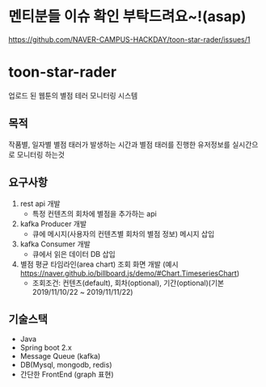 # 멘티분들 이슈 확인 부탁드려요~!(asap)
https://github.com/NAVER-CAMPUS-HACKDAY/toon-star-rader/issues/1

# toon-star-rader
업로드 된 웹툰의 별점 테러 모니터링 시스템

## 목적
작품별, 일자별 별점 태러가 발생하는 시간과 별점 태러를 진행한 유저정보를 실시간으로 모니터링 하는것

## 요구사항 
1. rest api 개발 
	- 특정 컨텐츠의 회차에 별점을 추가하는 api
2. kafka Producer 개발 
	- 큐에 메시지(사용자의 컨텐츠별 회차의 별점 정보) 메시지 삽입
3. kafka Consumer 개발 
	- 큐에서 읽은 데이터 DB 삽입 
4. 별점 평균 타임라인(area chart) 조회 화면 개발 (예시 https://naver.github.io/billboard.js/demo/#Chart.TimeseriesChart)
	- 조회조건: 컨텐츠(default), 회차(optional), 기간(optional)(기본 2019/11/10/22 ~ 2019/11/11/22)

## 기술스택 
- Java
- Spring boot 2.x
- Message Queue (kafka) 
- DB(Mysql, mongodb, redis) 
- 간단한 FrontEnd (graph 표현)

